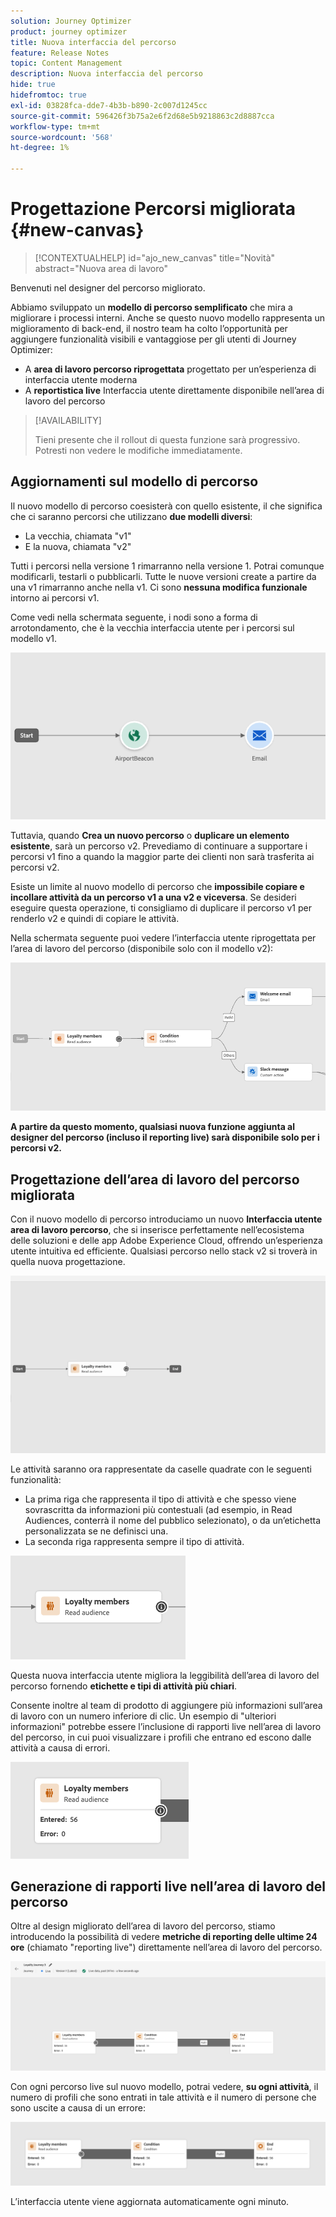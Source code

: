```yaml
---
solution: Journey Optimizer
product: journey optimizer
title: Nuova interfaccia del percorso
feature: Release Notes
topic: Content Management
description: Nuova interfaccia del percorso
hide: true
hidefromtoc: true
exl-id: 03828fca-dde7-4b3b-b890-2c007d1245cc
source-git-commit: 596426f3b75a2e6f2d68e5b9218863c2d8887cca
workflow-type: tm+mt
source-wordcount: '568'
ht-degree: 1%

---
```


# Progettazione Percorsi migliorata {#new-canvas}

>[!CONTEXTUALHELP]
>id="ajo_new_canvas"
>title="Novità"
>abstract="Nuova area di lavoro"

Benvenuti nel designer del percorso migliorato.

Abbiamo sviluppato un **modello di percorso semplificato** che mira a migliorare i processi interni. Anche se questo nuovo modello rappresenta un miglioramento di back-end, il nostro team ha colto l’opportunità per aggiungere funzionalità visibili e vantaggiose per gli utenti di Journey Optimizer:

* A **area di lavoro percorso riprogettata** progettato per un’esperienza di interfaccia utente moderna
* A **reportistica live** Interfaccia utente direttamente disponibile nell’area di lavoro del percorso

>[!AVAILABILITY]
>
>Tieni presente che il rollout di questa funzione sarà progressivo. Potresti non vedere le modifiche immediatamente.

## Aggiornamenti sul modello di percorso

Il nuovo modello di percorso coesisterà con quello esistente, il che significa che ci saranno percorsi che utilizzano **due modelli diversi**:

* La vecchia, chiamata &quot;v1&quot;
* E la nuova, chiamata &quot;v2&quot;

Tutti i percorsi nella versione 1 rimarranno nella versione 1. Potrai comunque modificarli, testarli o pubblicarli. Tutte le nuove versioni create a partire da una v1 rimarranno anche nella v1. Ci sono **nessuna modifica funzionale** intorno ai percorsi v1.

Come vedi nella schermata seguente, i nodi sono a forma di arrotondamento, che è la vecchia interfaccia utente per i percorsi sul modello v1.

![](assets/new-canvas.png)

Tuttavia, quando **Crea un nuovo percorso** o **duplicare un elemento esistente**, sarà un percorso v2.  Prevediamo di continuare a supportare i percorsi v1 fino a quando la maggior parte dei clienti non sarà trasferita ai percorsi v2.

Esiste un limite al nuovo modello di percorso che **impossibile copiare e incollare attività da un percorso v1 a una v2 e viceversa**. Se desideri eseguire questa operazione, ti consigliamo di duplicare il percorso v1 per renderlo v2 e quindi di copiare le attività.

Nella schermata seguente puoi vedere l’interfaccia utente riprogettata per l’area di lavoro del percorso (disponibile solo con il modello v2):

![](assets/new-canvas2.png)

**A partire da questo momento, qualsiasi nuova funzione aggiunta al designer del percorso (incluso il reporting live) sarà disponibile solo per i percorsi v2.**

## Progettazione dell’area di lavoro del percorso migliorata

Con il nuovo modello di percorso introduciamo un nuovo **Interfaccia utente area di lavoro percorso**, che si inserisce perfettamente nell’ecosistema delle soluzioni e delle app Adobe Experience Cloud, offrendo un’esperienza utente intuitiva ed efficiente. Qualsiasi percorso nello stack v2 si troverà in quella nuova progettazione.

![](assets/new-canvas3.gif)

Le attività saranno ora rappresentate da caselle quadrate con le seguenti funzionalità:

* La prima riga che rappresenta il tipo di attività e che spesso viene sovrascritta da informazioni più contestuali (ad esempio, in Read Audiences, conterrà il nome del pubblico selezionato), o da un’etichetta personalizzata se ne definisci una.
* La seconda riga rappresenta sempre il tipo di attività.

![](assets/new-canvas4.png)

Questa nuova interfaccia utente migliora la leggibilità dell’area di lavoro del percorso fornendo **etichette e tipi di attività più chiari**.

Consente inoltre al team di prodotto di aggiungere più informazioni sull’area di lavoro con un numero inferiore di clic. Un esempio di &quot;ulteriori informazioni&quot; potrebbe essere l’inclusione di rapporti live nell’area di lavoro del percorso, in cui puoi visualizzare i profili che entrano ed escono dalle attività a causa di errori.

![](assets/new-canvas5.png)


## Generazione di rapporti live nell’area di lavoro del percorso

Oltre al design migliorato dell’area di lavoro del percorso, stiamo introducendo la possibilità di vedere **metriche di reporting delle ultime 24 ore** (chiamato &quot;reporting live&quot;) direttamente nell’area di lavoro del percorso.

![](assets/new-canvas6bis.png)

Con ogni percorso live sul nuovo modello, potrai vedere, **su ogni attività**, il numero di profili che sono entrati in tale attività e il numero di persone che sono uscite a causa di un errore:

![](assets/new-canvas8.png)

<!--`
With every live journey on the new model, you will be able to see two types of "last 24 hours" reporting information:

* On a **new insert**, you will see:
    * The number of profiles that have been exported for audience-triggered journeys. You will see the number of profiles available in the last export job alongside the time when that export has been made.
    * The number of profiles who exited the journey
    * The percentage of errors
    ![](assets/new-canvas7.png)
* **On each activity**, you will see the number of profiles who entered that activity and the number who exited because of an error:
    ![](assets/new-canvas8.png)
-->

L’interfaccia utente viene aggiornata automaticamente ogni minuto.

<!--
Please note that you may see differences between the number of exported profiles and the number of profiles flowing through the journey. The exported profiles count only provides information about the last export job being made while the number of profiles entering an activity only contains profiles who did it in the last 24 hours. This can especially be visible on recurring daily journeys as there could be a data overlap between two days.
-->
